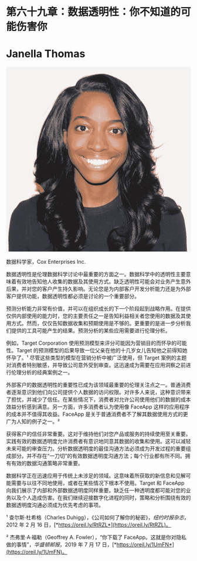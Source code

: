 # 第六十九章：数据透明性：你不知道的可能伤害你

# Janella Thomas

![](img/Janella_Thomas.png)

数据科学家，Cox Enterprises Inc.

数据透明性是伦理数据科学讨论中最重要的方面之一。数据科学中的透明性主要意味着有效地告知他人收集的数据及其使用方式。缺乏透明性可能会对业务产生意外后果，并对您的客户产生持久影响。无论您是为内部客户开发分析能力还是为外部客户提供功能，数据透明性都必须是讨论的一个重要部分。

预测分析能力非常有价值，并可以在组织成长的下一个阶段起到战略作用。在提供仅供内部使用的能力时，您的主要责任之一是告知利益相关者您使用的数据及其使用方式。然而，仅仅告知数据收集和预期使用是不够的。更重要的是进一步分析我们提供的工具可能产生的结果。预测分析的某些应用需要进行伦理分析。

例如，Target Corporation 使用预测模型来评分可能因为营销目的而怀孕的可能性。Target 的预测模型的后果导致一位父亲在他的十几岁女儿告知他之前得知她怀孕了。¹ 尽管这些类型的模型在营销分析中被广泛使用，但 Target 案例的主题对消费者特别敏感，并导致公司意外受到审查。这迅速成为需要在应用洞察之前进行伦理分析的经典案例之一。

外部客户的数据透明性的重要性已成为该领域最重要的伦理关注点之一。普通消费者逐渐意识到他们向公司提供个人数据的访问权限。对许多人来说，这种意识带来了担忧，并减少了信任。在某些情况下，消费者对允许公司使用他们的数据的成本效益分析感到满意。另一方面，许多消费者认为使用像 FaceApp 这样的应用程序的成本并不值得其收益。FaceApp 是关于普通消费者不了解其数据使用方式的更广为人知的例子之一。²

获得客户的信任非常重要。这对于维持他们对您产品或服务的持续使用至关重要。实践有效的数据透明度允许消费者有意识地同意其数据的收集和使用。这可以减轻未来可能的审查压力。分析数据透明度的最佳沟通方法必须成为开发过程的重要组成部分。并不存在“一刀切”的有效数据透明度沟通方法；每个行业都有所不同。拥有有效的数据沟通策略非常重要。

数据科学正在迅速应用于传统上未涉足的领域。这意味着所获取的新信息和见解可能需要与以往不同地使用，或者在某些情况下根本不使用。Target 和 FaceApp 向我们展示了内部和外部数据透明度同样重要。缺乏任一种透明度都可能对您的业务以及个人造成伤害。在我们继续迎接数字化进程的同时，策略和分析围绕有效的数据透明度沟通必须成为优先考虑的事项。

¹ 查尔斯·杜希格（Charles Duhigg），《公司如何了解你的秘密》，*纽约时报杂志*，2012 年 2 月 16 日，[*https://oreil.ly/RtRZL*](https://oreil.ly/RtRZL)。

² 杰弗里·A·福勒（Geoffrey A. Fowler），“你下载了 FaceApp。这就是你对隐私做的事情”，*华盛顿邮报*，2019 年 7 月 17 日，[*https://oreil.ly/1UmFN*](https://oreil.ly/1UmFN)。
